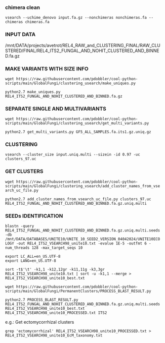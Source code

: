 ### chimera clean

`vsearch --uchime_denovo input.fa.gz --nonchimeras nonchimeras.fa --chimeras chimeras.fa`

### INPUT DATA

/mnt/DATA/projects/avetrot/REL4_RAW_and_CLUSTERING_FINAL/RAW_CLUSTERED/FINAL/REL4_ITS2_FUNGAL_AND_NOHIT_CLUSTERED_AND_BINNED.fa.gz

### MAKE VARIANTS WITH SIZE INFO

`wget https://raw.githubusercontent.com/pdobbler/cool-python-scripts/main/GlobalFungi/clustering_usearch/make_uniques.py`

`python2.7 make_uniques.py REL4_ITS2_FUNGAL_AND_NOHIT_CLUSTERED_AND_BINNED.fa.gz` 

### SEPARATE SINGLE AND MULTIVARIANTS

`wget https://raw.githubusercontent.com/pdobbler/cool-python-scripts/main/GlobalFungi/clustering_usearch/get_multi_variants.py`

`python2.7 get_multi_variants.py GF5_ALL_SAMPLES.fa.its1.gz.uniq.gz` 

### CLUSTERING

`vsearch --cluster_size input.uniq.multi --sizein -id 0.97 -uc clusters_97.uc`

### GET CLUSTERS

`wget https://raw.githubusercontent.com/pdobbler/cool-python-scripts/main/GlobalFungi/clustering_vsearch/add_cluster_names_from_vsearch_uc_file.py`

`python2.7 add_cluster_names_from_vsearch_uc_file.py clusters_97.uc REL4_ITS2_FUNGAL_AND_NOHIT_CLUSTERED_AND_BINNED.fa.gz.uniq.multi`

### SEEDs IDENTIFICATION

`blastn -query REL4_ITS2_FUNGAL_AND_NOHIT_CLUSTERED_AND_BINNED.fa.gz.uniq.multi.seeds -db /mnt/DATA/DATABASES/UNITE10/UNITE_10_SEED2_VERSION_04042024/UNITE10ECOLOGY -out REL4_ITS2_VSEARCH98_unite10.txt -evalue 1E-5 -outfmt 6 -num_threads 128 -max_target_seqs 10`

```
export LC_ALL=en_US.UTF-8
export LANG=en_US.UTF-8

sort -t$'\t' -k1,1 -k12,12gr -k11,11g -k3,3gr REL4_ITS2_VSEARCH98_unite10.txt | sort -u -k1,1 --merge > REL4_ITS2_VSEARCH98_unite10_best.txt
```

`wget https://raw.githubusercontent.com/pdobbler/cool-python-scripts/main/GlobalFungi/PermanentClusters/PROCESS_BLAST_RESULT.py`

`python2.7 PROCESS_BLAST_RESULT.py REL4_ITS2_FUNGAL_AND_NOHIT_CLUSTERED_AND_BINNED.fa.gz.uniq.multi.seeds REL4_ITS2_VSEARCH98_unite10_best.txt REL4_ITS2_VSEARCH98_unite10_PROCESSED.txt ITS2`

e.g.: Get ectomycorrhizal clusters

`grep 'ectomycorrhizal' REL4_ITS2_VSEARCH98_unite10_PROCESSED.txt > REL4_ITS2_VSEARCH98_unite10_EcM_taxonomy.txt`


